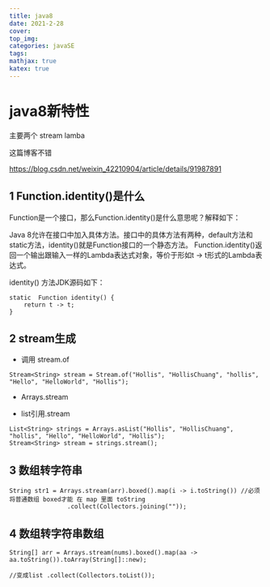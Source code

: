 ```yaml
---
title: java8
date: 2021-2-28
cover:
top_img:
categories: javaSE
tags: 
mathjax: true
katex: true
---
```

# java8新特性

主要两个 stream lamba

这篇博客不错

https://blog.csdn.net/weixin_42210904/article/details/91987891

## 1 Function.identity()是什么

Function是一个接口，那么Function.identity()是什么意思呢？解释如下：

Java 8允许在接口中加入具体方法。接口中的具体方法有两种，default方法和static方法，identity()就是Function接口的一个静态方法。
Function.identity()返回一个输出跟输入一样的Lambda表达式对象，等价于形如t -> t形式的Lambda表达式。

identity() 方法JDK源码如下：

    static  Function identity() {
        return t -> t;
    }
    
## 2 stream生成
- 调用 stream.of
```
Stream<String> stream = Stream.of("Hollis", "HollisChuang", "hollis", "Hello", "HelloWorld", "Hollis");
```
- Arrays.stream

- list引用.stream
```
List<String> strings = Arrays.asList("Hollis", "HollisChuang", "hollis", "Hello", "HelloWorld", "Hollis");
Stream<String> stream = strings.stream();
```

## 3 数组转字符串

```
String str1 = Arrays.stream(arr).boxed().map(i -> i.toString()) //必须将普通数组 boxed才能 在 map 里面 toString
				.collect(Collectors.joining(""));
```

##  4 数组转字符串数组

```
String[] arr = Arrays.stream(nums).boxed().map(aa -> aa.toString()).toArray(String[]::new);

//变成list .collect(Collectors.toList());
```

